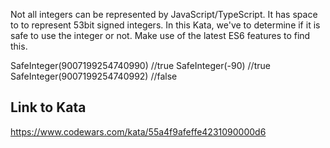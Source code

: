 Not all integers can be represented by JavaScript/TypeScript. It has space to to represent 53bit signed integers. In this Kata, we've to determine if it is safe to use the integer or not. Make use of the latest ES6 features to find this.

SafeInteger(9007199254740990) //true
SafeInteger(-90) //true
SafeInteger(9007199254740992) //false

## Link to Kata
https://www.codewars.com/kata/55a4f9afeffe4231090000d6
